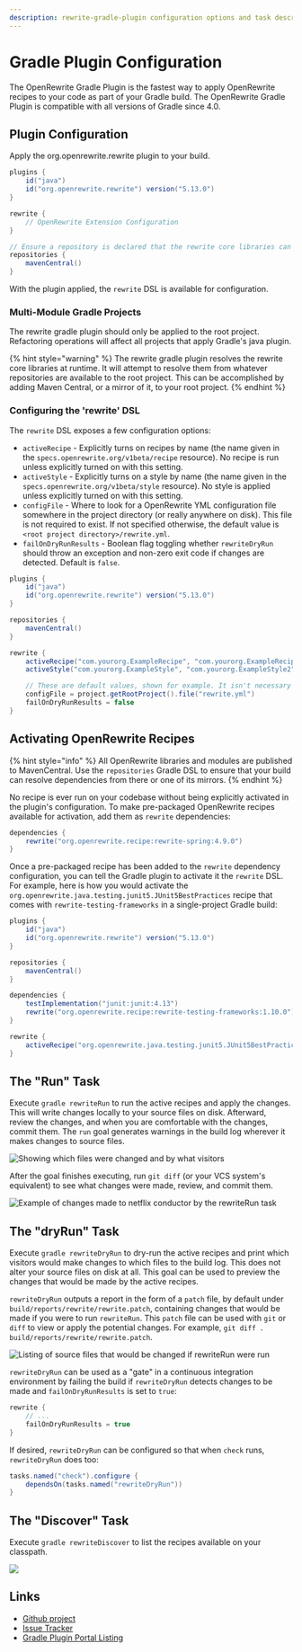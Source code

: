 ```yaml
---
description: rewrite-gradle-plugin configuration options and task descriptions
---
```


# Gradle Plugin Configuration

The OpenRewrite Gradle Plugin is the fastest way to apply OpenRewrite recipes to your code as part of your Gradle build. The OpenRewrite Gradle Plugin is compatible with all versions of Gradle since 4.0.

## Plugin Configuration

Apply the org.openrewrite.rewrite plugin to your build.

```groovy
plugins {
    id("java")
    id("org.openrewrite.rewrite") version("5.13.0")
}

rewrite {
    // OpenRewrite Extension Configuration
}

// Ensure a repository is declared that the rewrite core libraries can be resolved from
repositories {
    mavenCentral() 
}
```

With the plugin applied, the `rewrite` DSL is available for configuration.

### Multi-Module Gradle Projects

The rewrite gradle plugin should only be applied to the root project. Refactoring operations will affect all projects that apply Gradle's java plugin.

{% hint style="warning" %}
The rewrite gradle plugin resolves the rewrite core libraries at runtime. It will attempt to resolve them from whatever repositories are available to the root project. This can be accomplished by adding Maven Central, or a mirror of it, to your root project.
{% endhint %}

### Configuring the 'rewrite' DSL

The `rewrite` DSL exposes a few configuration options:

* `activeRecipe` - Explicitly turns on recipes by name (the name given in the `specs.openrewrite.org/v1beta/recipe` resource). No recipe is run unless explicitly turned on with this setting.
* `activeStyle` - Explicitly turns on a style by name (the name given in the `specs.openrewrite.org/v1beta/style` resource). No style is applied unless explicitly turned on with this setting.
* `configFile` - Where to look for a OpenRewrite YML configuration file somewhere in the project directory (or really anywhere on disk). This file is not required to exist. If not specified otherwise, the default value is `<root project directory>/rewrite.yml`.
* `failOnDryRunResults` - Boolean flag toggling whether `rewriteDryRun` should throw an exception and non-zero exit code if changes are detected. Default is `false`.

```groovy
plugins {
    id("java")
    id("org.openrewrite.rewrite") version("5.13.0")
}

repositories {
    mavenCentral()
}

rewrite {
    activeRecipe("com.yourorg.ExampleRecipe", "com.yourorg.ExampleRecipe2")
    activeStyle("com.yourorg.ExampleStyle", "com.yourorg.ExampleStyle2")

    // These are default values, shown for example. It isn't necessary to supply these values manually:
    configFile = project.getRootProject().file("rewrite.yml")
    failOnDryRunResults = false
}
```

## Activating OpenRewrite Recipes

{% hint style="info" %}
All OpenRewrite libraries and modules are published to MavenCentral. Use the `repositories` Gradle DSL to ensure that your build can resolve dependencies from there or one of its mirrors.
{% endhint %}

No recipe is ever run on your codebase without being explicitly activated in the plugin's configuration. To make pre-packaged OpenRewrite recipes available for activation, add them as `rewrite` dependencies:

```groovy
dependencies {
    rewrite("org.openrewrite.recipe:rewrite-spring:4.9.0")
}
```

Once a pre-packaged recipe has been added to the `rewrite` dependency configuration, you can tell the Gradle plugin to activate it the `rewrite` DSL. For example, here is how you would activate the `org.openrewrite.java.testing.junit5.JUnit5BestPractices` recipe that comes with `rewrite-testing-frameworks` in a single-project Gradle build:

```groovy
plugins {
    id("java")
    id("org.openrewrite.rewrite") version("5.13.0")
}

repositories {
    mavenCentral()
}

dependencies {
    testImplementation("junit:junit:4.13")
    rewrite("org.openrewrite.recipe:rewrite-testing-frameworks:1.10.0")
}

rewrite {
    activeRecipe("org.openrewrite.java.testing.junit5.JUnit5BestPractices")
}
```

## The "Run" Task

Execute `gradle rewriteRun` to run the active recipes and apply the changes. This will write changes locally to your source files on disk. Afterward, review the changes, and when you are comfortable with the changes, commit them. The `run` goal generates warnings in the build log wherever it makes changes to source files.

![Showing which files were changed and by what visitors](<../.gitbook/assets/rewrite-fix-gradle-output (2) (2) (4) (4) (5) (6) (6) (9) (2) (13) (1).png>)

After the goal finishes executing, run `git diff` (or your VCS system's equivalent) to see what changes were made, review, and commit them.

![Example of changes made to netflix conductor by the rewriteRun task](<../.gitbook/assets/rewrite-fix-git-diff-output (1) (1) (3) (3) (3) (1) (25).png>)

## The "dryRun" Task

Execute `gradle rewriteDryRun` to dry-run the active recipes and print which visitors would make changes to which files to the build log. This does not alter your source files on disk at all. This goal can be used to preview the changes that would be made by the active recipes.

`rewriteDryRun` outputs a report in the form of a `patch` file, by default under `build/reports/rewrite/rewrite.patch`, containing changes that would be made if you were to run `rewriteRun`. This `patch` file can be used with `git` or `diff` to view or apply the potential changes. For example, `git diff . build/reports/rewrite/rewrite.patch`.

![Listing of source files that would be changed if rewriteRun were run](<../.gitbook/assets/rewrite-warn-gradle-output (3) (3) (3) (1) (4).png>)

`rewriteDryRun` can be used as a "gate" in a continuous integration environment by failing the build if `rewriteDryRun` detects changes to be made and `failOnDryRunResults` is set to `true`:

```groovy
rewrite {
    // ...
    failOnDryRunResults = true
}
```

If desired, `rewriteDryRun` can be configured so that when `check` runs, `rewriteDryRun` does too:

```groovy
tasks.named("check").configure {
    dependsOn(tasks.named("rewriteDryRun"))
}
```

## The "Discover" Task

Execute `gradle rewriteDiscover` to list the recipes available on your classpath.

![](<../.gitbook/assets/image (1).png>)

## Links

* [Github project](https://github.com/openrewrite/rewrite-gradle-plugin)
* [Issue Tracker](https://github.com/openrewrite/rewrite-gradle-plugin/issues)
* [Gradle Plugin Portal Listing](https://plugins.gradle.org/plugin/org.openrewrite.rewrite)
